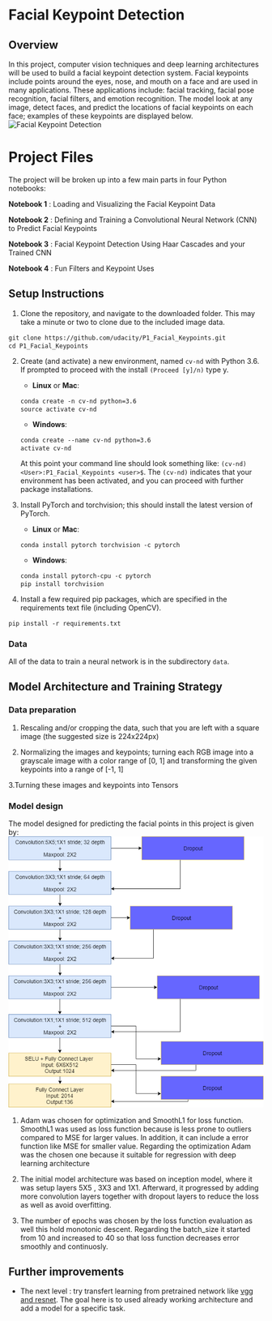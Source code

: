 [//]: # (Image References)

[image1]: ./images/key_pts_example.png "Facial Keypoint Detection"

# Facial Keypoint Detection

## Overview

In this project, computer vision techniques and deep learning architectures will be used to build a facial keypoint detection system. Facial keypoints include points around the eyes, nose, and mouth on a face and are used in many applications. These applications include: facial tracking, facial pose recognition, facial filters, and emotion recognition. The model look at any image, detect faces, and predict the locations of facial keypoints on each face; examples of these keypoints are displayed below.
![Facial Keypoint Detection][image1]

# Project Files
The project will be broken up into a few main parts in four Python notebooks:

__Notebook 1__ : Loading and Visualizing the Facial Keypoint Data

__Notebook 2__ : Defining and Training a Convolutional Neural Network (CNN) to Predict Facial Keypoints

__Notebook 3__ : Facial Keypoint Detection Using Haar Cascades and your Trained CNN

__Notebook 4__ : Fun Filters and Keypoint Uses



## Setup Instructions

1. Clone the repository, and navigate to the downloaded folder. This may take a minute or two to clone due to the included image data.
```
git clone https://github.com/udacity/P1_Facial_Keypoints.git
cd P1_Facial_Keypoints
```

2. Create (and activate) a new environment, named `cv-nd` with Python 3.6. If prompted to proceed with the install `(Proceed [y]/n)` type y.

	- __Linux__ or __Mac__: 
	```
	conda create -n cv-nd python=3.6
	source activate cv-nd
	```
	- __Windows__: 
	```
	conda create --name cv-nd python=3.6
	activate cv-nd
	```
	
	At this point your command line should look something like: `(cv-nd) <User>:P1_Facial_Keypoints <user>$`. The `(cv-nd)` indicates that your environment has been activated, and you can proceed with further package installations.

3. Install PyTorch and torchvision; this should install the latest version of PyTorch.
	
	- __Linux__ or __Mac__: 
	```
	conda install pytorch torchvision -c pytorch 
	```
	- __Windows__: 
	```
	conda install pytorch-cpu -c pytorch
	pip install torchvision
	```

6. Install a few required pip packages, which are specified in the requirements text file (including OpenCV).
```
pip install -r requirements.txt
```


### Data

All of the data to train a neural network is in the subdirectory `data`. 


## Model Architecture and Training Strategy
### Data preparation
1. Rescaling and/or cropping the data, such that you are left with a square image (the suggested size is 224x224px)

2. Normalizing the images and keypoints; turning each RGB image into a grayscale image with a color range of [0, 1] and transforming the given keypoints into a range of [-1, 1]

3.Turning these images and keypoints into Tensors


### Model design
The model designed for predicting the facial points in this project is given by:
![model](https://github.com/BrunoEduardoCSantos/Facial_Keypoints/blob/master/images/FacialKeysModel.png)

1. Adam was chosen for optimization and SmoothL1 for loss function. SmoothL1 was used as loss function because is less prone to outliers compared to MSE for larger values. In addition, it can include a error function like MSE for smaller value. Regarding the optimization Adam was the chosen one because it suitable for regression with deep learning architecture

2. The initial model architecture was based on inception model, where it was setup layers 5X5 , 3X3 and 1X1. Afterward, it progressed by adding more convolution layers together with dropout layers to reduce the loss as well as avoid overfitting.

3. The number of epochs was chosen by the loss function evaluation as well this hold monotonic descent. Regarding the batch_size it started from 10 and increased to 40 so that  loss function decreases error smoothly and continuosly.


## Further improvements

* The next level : try transfert learning from pretrained network like [vgg and  resnet](https://pytorch.org/tutorials/beginner/transfer_learning_tutorial.html). The goal here is to used already working architecture and add a model for a specific task.









